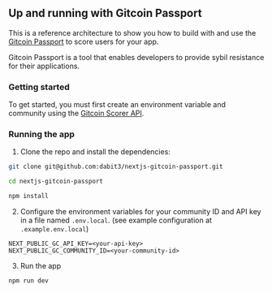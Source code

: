 ## Up and running with Gitcoin Passport

This is a reference architecture to show you how to build with and use the [Gitcoin Passport](https://passport.gitcoin.co/#/) to score users for your app.

Gitcoin Passport is a tool that enables developers to provide sybil resistance for their applications.

### Getting started

To get started, you must first create an environment variable and community using the [Gitcoin Scorer API](https://scorer.gitcoin.co/).

### Running the app

1. Clone the repo and install the dependencies:

```sh
git clone git@github.com:dabit3/nextjs-gitcoin-passport.git

cd nextjs-gitcoin-passport

npm install
```

2. Configure the environment variables for your community ID and API key in a file named `.env.local`. (see example configuration at `.example.env.local`)

```
NEXT_PUBLIC_GC_API_KEY=<your-api-key>
NEXT_PUBLIC_GC_COMMUNITY_ID=<your-community-id>
```

3. Run the app

```sh
npm run dev
```